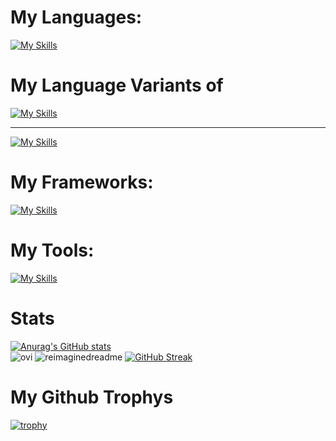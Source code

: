 
# My Languages:
[![My Skills](https://skillicons.dev/icons?i=js,html,css,cs,php,mysql,python,ts,md,cpp)](https://skillicons.dev)

# My Language Variants of
[![My Skills](https://skillicons.dev/icons?i=cpp)](https://skillicons.dev)

---
[![My Skills](https://skillicons.dev/icons?i=arduino)](https://skillicons.dev)

# My Frameworks:
[![My Skills](https://skillicons.dev/icons?i=laravel,nextjs,react,wordpress,dotnet,tailwind)](https://skillicons.dev)

# My Tools:
[![My Skills](https://skillicons.dev/icons?i=blender,figma,vscode,discord,docker)](https://skillicons.dev)

# Stats
[![Anurag's GitHub stats](https://github-readme-stats.vercel.app/api?username=Pascal-Benink&show_icons=true&theme=radical)](https://github.com/anuraghazra/github-readme-stats)\
<img src="https://github-readme-stats.vercel.app/api/top-langs?username=Pascal-Benink&show_icons=true&locale=en&layout=compact&theme=chartreuse-dark" alt="ovi" />
<img src="https://myreadme.vercel.app/api/embed/Pascal-Benink?panels=userstatistics,toprepositories,toplanguages,commitgraph" alt="reimaginedreadme" />
[![GitHub Streak](https://streak-stats.demolab.com?user=Pascal-Benink&theme=monokai&hide_border=false)](https://git.io/streak-stats)

# My Github Trophys
[![trophy](https://github-profile-trophy.vercel.app/?username=Pascal-Benink&theme=monokai)](https://github.com/ryo-ma/github-profile-trophy)
